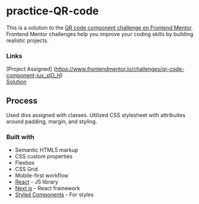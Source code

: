 # practice-QR-code

This is a solution to the [QR code component challenge on Frontend Mentor](https://www.frontendmentor.io/challenges/qr-code-component-iux_sIO_H). Frontend Mentor challenges help you improve your coding skills by building realistic projects. 

### Links

[Project Assigned] (https://www.frontendmentor.io/challenges/qr-code-component-iux_sIO_H) <br/>
[Solution](https://kxa-qr-code.netlify.app/)


## Process

Used divs assigned with classes. Utilized CSS stylesheet with attribuites around padding, margin, and styling. 

### Built with

- Semantic HTML5 markup
- CSS custom properties
- Flexbox
- CSS Grid
- Mobile-first workflow
- [React](https://reactjs.org/) - JS library
- [Next.js](https://nextjs.org/) - React framework
- [Styled Components](https://styled-components.com/) - For styles






